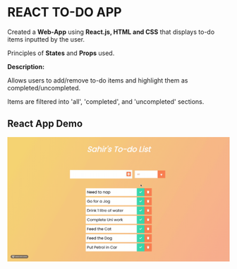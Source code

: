 # REACT TO-DO APP
Created a **Web-App** using **React.js, HTML and CSS** that displays to-do items inputted by the user.

Principles of **States** and **Props** used.

**Description:**

Allows users to add/remove to-do items and highlight them as completed/uncompleted.

Items are filtered into 'all', 'completed', and 'uncompleted' sections.




React App Demo
----------------
![React App Demo](React-App-Visual.gif)
